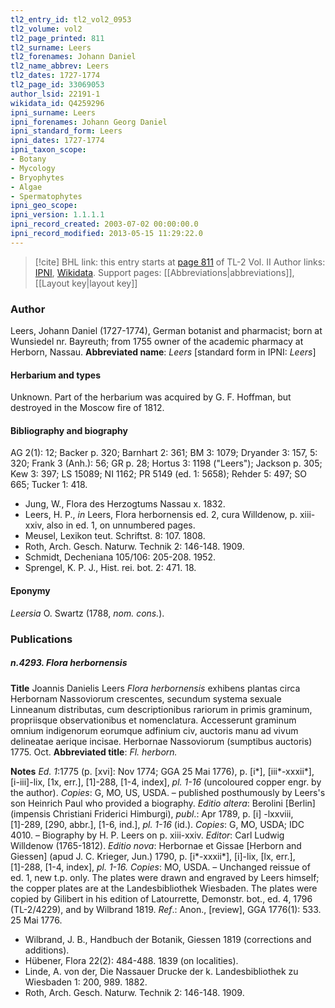 ```yaml
---
tl2_entry_id: tl2_vol2_0953
tl2_volume: vol2
tl2_page_printed: 811
tl2_surname: Leers
tl2_forenames: Johann Daniel
tl2_name_abbrev: Leers
tl2_dates: 1727-1774
tl2_page_id: 33069053
author_lsid: 22191-1
wikidata_id: Q4259296
ipni_surname: Leers
ipni_forenames: Johann Georg Daniel
ipni_standard_form: Leers
ipni_dates: 1727-1774
ipni_taxon_scope: 
- Botany
- Mycology
- Bryophytes
- Algae
- Spermatophytes
ipni_geo_scope: 
ipni_version: 1.1.1.1
ipni_record_created: 2003-07-02 00:00:00.0
ipni_record_modified: 2013-05-15 11:29:22.0
---
```


> [!cite] BHL link: this entry starts at [page 811](https://www.biodiversitylibrary.org/page/33069053) of TL-2 Vol. II
> Author links: [IPNI](https://www.ipni.org/a/22191-1), [Wikidata](https://www.wikidata.org/wiki/Q4259296). Support pages: [[Abbreviations|abbreviations]], [[Layout key|layout key]]

### Author

Leers, Johann Daniel (1727-1774), German botanist and pharmacist; born at Wunsiedel nr. Bayreuth; from 1755 owner of the academic pharmacy at Herborn, Nassau. 
**Abbreviated name**: *Leers* \[standard form in IPNI: *Leers*\]

#### Herbarium and types

Unknown. Part of the herbarium was acquired by G. F. Hoffman, but destroyed in the Moscow fire of 1812.

#### Bibliography and biography

AG 2(1): 12; Backer p. 320; Barnhart 2: 361; BM 3: 1079; Dryander 3: 157, 5: 320; Frank 3 (Anh.): 56; GR p. 28; Hortus 3: 1198 ("Leers"); Jackson p. 305; Kew 3: 397; LS 15089; NI 1162; PR 5149 (ed. 1: 5658); Rehder 5: 497; SO 665; Tucker 1: 418.
- Jung, W., Flora des Herzogtums Nassau x. 1832.
- Leers, H. P., *in* Leers, Flora herbornensis ed. 2, cura Willdenow, p. xiii-xxiv, also in ed. 1, on unnumbered pages.
- Meusel, Lexikon teut. Schriftst. 8: 107. 1808.
- Roth, Arch. Gesch. Naturw. Technik 2: 146-148. 1909.
- Schmidt, Decheniana 105/106: 205-208. 1952.
- Sprengel, K. P. J., Hist. rei. bot. 2: 471. 18.

#### Eponymy

*Leersia* O. Swartz (1788, *nom. cons.*).

### Publications

##### n.4293. Flora herbornensis

**Title**
Joannis Danielis Leers *Flora herbornensis* exhibens plantas circa Herbornam Nassoviorum crescentes, secundum systema sexuale Linneanum distributas, cum descriptionibus rariorum in primis graminum, propriisque observationibus et nomenclatura. Accesserunt graminum omnium indigenorum eorumque adfinium civ, auctoris manu ad vivum delineatae aerique incisae. Herbornae Nassoviorum (sumptibus auctoris) 1775. Oct.
**Abbreviated title**: *Fl. herborn.*

**Notes**
*Ed. 1*:1775 (p. \[xvi\]: Nov 1774; GGA 25 Mai 1776), p. \[i\*\], \[iii\*-xxxii\*\], \[i-iii\]-lix, \[1x, err.\], \[1\]-288, \[1-4, index\], *pl. 1-16* (uncoloured copper engr. by the author). *Copies*: G, MO, US, USDA. – published posthumously by Leers's son Heinrich Paul who provided a biography.
*Editio altera*: Berolini \[Berlin\] (impensis Christiani Friderici Himburgi), *publ*.: Apr 1789, p. \[i\] -lxxviii, \[1\]-289, \[290, abbr.\], \[1-6, ind.\], *pl. 1-16* (id.). *Copies*: G, MO, USDA; IDC 4010. – Biography by H. P. Leers on p. xiii-xxiv. *Editor*: Carl Ludwig Willdenow (1765-1812).
*Editio nova*: Herbornae et Gissae \[Herborn and Giessen\] (apud J. C. Krieger, Jun.) 1790, p. \[i\*-xxxii\*\], \[i\]-lix, \[lx, err.\], \[1\]-288, \[1-4, index\], *pl. 1-16.* *Copies*: MO, USDA. – Unchanged reissue of ed. 1, new t.p. only.
The plates were drawn and engraved by Leers himself; the copper plates are at the Landesbibliothek Wiesbaden. The plates were copied by Gilibert in his edition of Latourrette, Demonstr. bot., ed. 4, 1796 (TL-2/4229), and by Wilbrand 1819.
*Ref*.: Anon., \[review\], GGA 1776(1): 533. 25 Mai 1776.
- Wilbrand, J. B., Handbuch der Botanik, Giessen 1819 (corrections and additions).
- Hübener, Flora 22(2): 484-488. 1839 (on localities).
- Linde, A. von der, Die Nassauer Drucke der k. Landesbibliothek zu Wiesbaden 1: 200, 989. 1882.
- Roth, Arch. Gesch. Naturw. Technik 2: 146-148. 1909.

